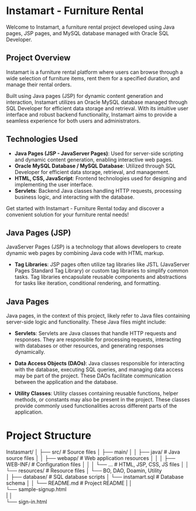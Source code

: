 # Instamart - Furniture Rental

Welcome to Instamart, a furniture rental project developed using Java pages, JSP pages, and MySQL database managed with Oracle SQL Developer.

## Project Overview

Instamart is a furniture rental platform where users can browse through a wide selection of furniture items, rent them for a specified duration, and manage their rental orders.

Built using Java pages (JSP) for dynamic content generation and interaction, Instamart utilizes an Oracle MySQL database managed through SQL Developer for efficient data storage and retrieval. With its intuitive user interface and robust backend functionality, Instamart aims to provide a seamless experience for both users and administrators.


## Technologies Used

- **Java Pages (JSP - JavaServer Pages)**: Used for server-side scripting and dynamic content generation, enabling interactive web pages.
- **Oracle MySQL Database / MySQL Database**: Utilized through SQL Developer for efficient data storage, retrieval, and management.
- **HTML, CSS, JavaScript**: Frontend technologies used for designing and implementing the user interface.
- **Servlets**: Backend Java classes handling HTTP requests, processing business logic, and interacting with the database.

Get started with Instamart - Furniture Rental today and discover a convenient solution for your furniture rental needs!

## Java Pages (JSP)

JavaServer Pages (JSP) is a technology that allows developers to create dynamic web pages by combining Java code with HTML markup.

- **Tag Libraries**: JSP pages often utilize tag libraries like JSTL (JavaServer Pages Standard Tag Library) or custom tag libraries to simplify common tasks. Tag libraries encapsulate reusable components and abstractions for tasks like iteration, conditional rendering, and formatting.

## Java Pages

Java pages, in the context of this project, likely refer to Java files containing server-side logic and functionality. These Java files might include:

- **Servlets**: Servlets are Java classes that handle HTTP requests and responses. They are responsible for processing requests, interacting with databases or other resources, and generating responses dynamically.

- **Data Access Objects (DAOs)**: Java classes responsible for interacting with the database, executing SQL queries, and managing data access may be part of the project. These DAOs facilitate communication between the application and the database.

- **Utility Classes**: Utility classes containing reusable functions, helper methods, or constants may also be present in the project. These classes provide commonly used functionalities across different parts of the application.


# Project Structure

Instasmart/
│
├── src/                                  # Source files
│   ├── main/
│   │   ├── java/                         # Java source files
│   │   ├── webapp/                       # Web application resources
│   │   │   ├── WEB-INF/                  # Configuration files
│   │   │   └── ...                       # HTML, JSP, CSS, JS files
│   │   └── resources/                    # Resource files
│   └── BO, DAO, Doamin, Utility                
│
├── database/                # SQL database scripts
│   └── instamart.sql        # Database schema
│
│
└── README.md                # Project README
|
│    
└──  sample-signup.html  
|
│    
└── sign-in.html
